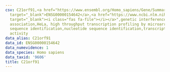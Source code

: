 ```yaml
---
csv: C21orf91,<a href="https://www.ensembl.org/Homo_sapiens/Gene/Summary?db=core;g=ENSG00000154642"
  target="_blank">ENSG00000154642</a>,<a href="https://www.ncbi.nlm.nih.gov/pubmed/17216044"
  target="_blank"><i class="fas fa-file"></i></a>",genetic interference,functional
  association,HeLa, high throughput transcription profiling by microarray,nucleotide
  sequence identification,nucleotide sequence identification,transcriptional regulation,down-regulates
  activity
data_alias: C21orf91
data_id: ENSG00000154642
data_numevidence: 1
data_species: Homo sapiens
data_taxid: '9606'
title: C21orf91
---
```

